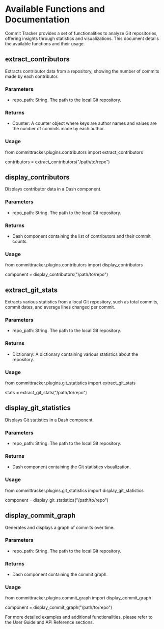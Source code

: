 # Available Functions and Documentation

Commit Tracker provides a set of functionalities to analyze Git repositories, offering insights through statistics and visualizations. This document details the available functions and their usage.

## extract_contributors

Extracts contributor data from a repository, showing the number of commits made by each contributor.

### Parameters

- repo_path: String. The path to the local Git repository.

### Returns

- Counter: A counter object where keys are author names and values are the number of commits made by each author.

### Usage

from committracker.plugins.contributors import extract_contributors

contributors = extract_contributors("/path/to/repo")

## display_contributors

Displays contributor data in a Dash component.

### Parameters

- repo_path: String. The path to the local Git repository.

### Returns

- Dash component containing the list of contributors and their commit counts.

### Usage

from committracker.plugins.contributors import display_contributors

component = display_contributors("/path/to/repo")

## extract_git_stats

Extracts various statistics from a local Git repository, such as total commits, commit dates, and average lines changed per commit.

### Parameters

- repo_path: String. The path to the local Git repository.

### Returns

- Dictionary: A dictionary containing various statistics about the repository.

### Usage

from committracker.plugins.git_statistics import extract_git_stats

stats = extract_git_stats("/path/to/repo")

## display_git_statistics

Displays Git statistics in a Dash component.

### Parameters

- repo_path: String. The path to the local Git repository.

### Returns

- Dash component containing the Git statistics visualization.

### Usage

from committracker.plugins.git_statistics import display_git_statistics

component = display_git_statistics("/path/to/repo")

## display_commit_graph

Generates and displays a graph of commits over time.

### Parameters

- repo_path: String. The path to the local Git repository.

### Returns

- Dash component containing the commit graph.

### Usage

from committracker.plugins.commit_graph import display_commit_graph

component = display_commit_graph("/path/to/repo")

For more detailed examples and additional functionalities, please refer to the User Guide and API Reference sections.
